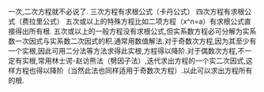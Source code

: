 
一次,二次方程就不必说了.
三次方程有求根公式（卡丹公式）
四次方程有求根公式（费拉里公式）
五次或以上的特殊方程比如二项方程（x^n=a）有求根公式直接得出所有根.
五次或以上的一般方程没有求根公式,但实系数方程必可分解为实系数一次因式与实系数二次因式的积.通常用数值解法.对于奇数次方程,因为其至少有一个实根,因此可用二分法等方法求得此实根,方程得以降阶.对于偶数次方程,不一定有实根,常用林士谔-赵访熊法（劈因子法）,迭代求出方程的一个实二次因式,这样方程也得以降阶（当然此法也同样适用于奇数次方程）.以此可以求出方程所有的根.